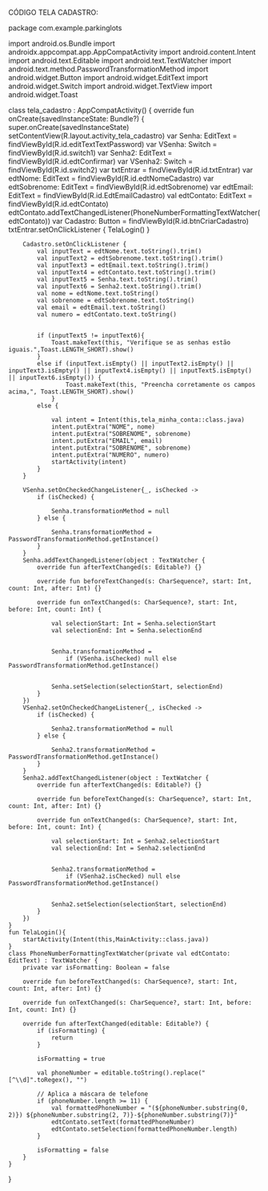 CÓDIGO TELA CADASTRO:

package com.example.parkinglots

import android.os.Bundle
import androidx.appcompat.app.AppCompatActivity
import android.content.Intent
import android.text.Editable
import android.text.TextWatcher
import android.text.method.PasswordTransformationMethod
import android.widget.Button
import android.widget.EditText
import android.widget.Switch
import android.widget.TextView
import android.widget.Toast

class tela_cadastro : AppCompatActivity() {
    override fun onCreate(savedInstanceState: Bundle?) {
        super.onCreate(savedInstanceState)
        setContentView(R.layout.activity_tela_cadastro)
        var Senha: EditText = findViewById(R.id.editTextTextPassword)
        var VSenha: Switch = findViewById(R.id.switch1)
        var Senha2: EditText = findViewById(R.id.edtConfirmar)
        var VSenha2: Switch = findViewById(R.id.switch2)
        var txtEntrar = findViewById<TextView>(R.id.txtEntrar)
        var edtNome: EditText = findViewById(R.id.edtNomeCadastro)
        var edtSobrenome: EditText = findViewById(R.id.edtSobrenome)
        var edtEmail: EditText = findViewById(R.id.EdtEmailCadastro)
        val edtContato: EditText = findViewById(R.id.edtContato)
        edtContato.addTextChangedListener(PhoneNumberFormattingTextWatcher(edtContato))
        var Cadastro: Button = findViewById(R.id.btnCriarCadastro)
        txtEntrar.setOnClickListener { TelaLogin() }

        Cadastro.setOnClickListener {
            val inputText = edtNome.text.toString().trim()
            val inputText2 = edtSobrenome.text.toString().trim()
            val inputText3 = edtEmail.text.toString().trim()
            val inputText4 = edtContato.text.toString().trim()
            val inputText5 = Senha.text.toString().trim()
            val inputText6 = Senha2.text.toString().trim()
            val nome = edtNome.text.toString()
            val sobrenome = edtSobrenome.text.toString()
            val email = edtEmail.text.toString()
            val numero = edtContato.text.toString()


            if (inputText5 != inputText6){
                Toast.makeText(this, "Verifique se as senhas estão iguais.",Toast.LENGTH_SHORT).show()
            }
            else if (inputText.isEmpty() || inputText2.isEmpty() || inputText3.isEmpty() || inputText4.isEmpty() || inputText5.isEmpty() || inputText6.isEmpty()) {
                    Toast.makeText(this, "Preencha corretamente os campos acima,", Toast.LENGTH_SHORT).show()
                }
            else {

                val intent = Intent(this,tela_minha_conta::class.java)
                intent.putExtra("NOME", nome)
                intent.putExtra("SOBRENOME", sobrenome)
                intent.putExtra("EMAIL", email)
                intent.putExtra("SOBRENOME", sobrenome)
                intent.putExtra("NUMERO", numero)
                startActivity(intent)
            }
        }

        VSenha.setOnCheckedChangeListener{_, isChecked ->
            if (isChecked) {

                Senha.transformationMethod = null
            } else {

                Senha.transformationMethod = PasswordTransformationMethod.getInstance()
            }
        }
        Senha.addTextChangedListener(object : TextWatcher {
            override fun afterTextChanged(s: Editable?) {}

            override fun beforeTextChanged(s: CharSequence?, start: Int, count: Int, after: Int) {}

            override fun onTextChanged(s: CharSequence?, start: Int, before: Int, count: Int) {

                val selectionStart: Int = Senha.selectionStart
                val selectionEnd: Int = Senha.selectionEnd


                Senha.transformationMethod =
                    if (VSenha.isChecked) null else PasswordTransformationMethod.getInstance()


                Senha.setSelection(selectionStart, selectionEnd)
            }
        })
        VSenha2.setOnCheckedChangeListener{_, isChecked ->
            if (isChecked) {

                Senha2.transformationMethod = null
            } else {

                Senha2.transformationMethod = PasswordTransformationMethod.getInstance()
            }
        }
        Senha2.addTextChangedListener(object : TextWatcher {
            override fun afterTextChanged(s: Editable?) {}

            override fun beforeTextChanged(s: CharSequence?, start: Int, count: Int, after: Int) {}

            override fun onTextChanged(s: CharSequence?, start: Int, before: Int, count: Int) {

                val selectionStart: Int = Senha2.selectionStart
                val selectionEnd: Int = Senha2.selectionEnd


                Senha2.transformationMethod =
                    if (VSenha2.isChecked) null else PasswordTransformationMethod.getInstance()


                Senha2.setSelection(selectionStart, selectionEnd)
            }
        })
    }
    fun TelaLogin(){
        startActivity(Intent(this,MainActivity::class.java))
    }
    class PhoneNumberFormattingTextWatcher(private val edtContato: EditText) : TextWatcher {
        private var isFormatting: Boolean = false

        override fun beforeTextChanged(s: CharSequence?, start: Int, count: Int, after: Int) {}

        override fun onTextChanged(s: CharSequence?, start: Int, before: Int, count: Int) {}

        override fun afterTextChanged(editable: Editable?) {
            if (isFormatting) {
                return
            }

            isFormatting = true

            val phoneNumber = editable.toString().replace("[^\\d]".toRegex(), "")

            // Aplica a máscara de telefone
            if (phoneNumber.length >= 11) {
                val formattedPhoneNumber = "(${phoneNumber.substring(0, 2)}) ${phoneNumber.substring(2, 7)}-${phoneNumber.substring(7)}"
                edtContato.setText(formattedPhoneNumber)
                edtContato.setSelection(formattedPhoneNumber.length)
            }

            isFormatting = false
        }
    }
}
